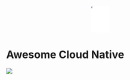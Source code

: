 <div align="center">
    <img src="img/logo.svg" width="10%">
</div>

# Awesome Cloud Native

![](https://img.shields.io/github/license/inative-io/awesome-cloud-native)
